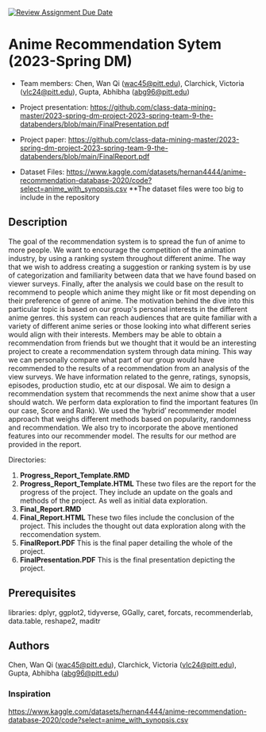 [![Review Assignment Due Date](https://classroom.github.com/assets/deadline-readme-button-24ddc0f5d75046c5622901739e7c5dd533143b0c8e959d652212380cedb1ea36.svg)](https://classroom.github.com/a/v8y7HXNs)
# Anime Recommendation Sytem (2023-Spring DM)


* Team members:  Chen, Wan Qi (wac45@pitt.edu), Clarchick, Victoria (vlc24@pitt.edu), Gupta, Abhibha (abg96@pitt.edu)

* Project presentation: https://github.com/class-data-mining-master/2023-spring-dm-project-2023-spring-team-9-the-databenders/blob/main/FinalPresentation.pdf
* Project paper: https://github.com/class-data-mining-master/2023-spring-dm-project-2023-spring-team-9-the-databenders/blob/main/FinalReport.pdf
* Dataset Files: https://www.kaggle.com/datasets/hernan4444/anime-recommendation-database-2020/code?select=anime_with_synopsis.csv
**The dataset files were too big to include in the repository


## Description
The goal of the recommendation system  is to spread the fun of anime to more people. We want to encourage the competition of the animation industry, by using a ranking system throughout different anime. The way that we wish to address creating a suggestion or ranking system is by use of categorization and familiarity between data that we have found based on viewer surveys. Finally, after the analysis we could base on the result to recommend to people which anime they might like or fit most depending on their preference of genre of anime.
The motivation behind the dive into this particular topic is based on our group's personal interests in the different anime genres. this system can reach audiences that are quite familiar with a variety of different anime series or those looking into what different series would align with their interests. Members may be able to obtain a recommendation from friends but we thought that it would be an interesting project to create a recommendation system through data mining. This way we can personally compare what part of our group would have recommended to the results of a recommendation from an analysis of the view surveys.
We have information related to the genre, ratings, synopsis, episodes, production studio, etc at our disposal. We aim to design a recommendation system that recommends the next anime show that a user should watch. We perform data exploration to find the important features (In our case, Score and Rank). We used the ‘hybrid’ recommender model approach that weighs different methods based on popularity, randomness and recommendation. We also try to incorporate the above mentioned features into our recommender model. The results for our method are provided in the report.


Directories:
1. **Progress_Report_Template.RMD**
2. **Progress_Report_Template.HTML**
These two files are the report for the progress of the project. They include an update on the goals and methods of the project. As well as initial data exploration.
3. **Final_Report.RMD**
4. **Final_Report.HTML**
These two files include the conclusion of the project. This includes the thought out data exploration along with the reccomendation system.
5. **FinalReport.PDF**
This is the final paper detailing the whole of the project.
6. **FinalPresentation.PDF**
This is the final presentation depicting the project. 

## Prerequisites
libraries: dplyr, ggplot2, tidyverse, GGally, caret, forcats, recommenderlab, data.table, reshape2, maditr

## Authors
Chen, Wan Qi (wac45@pitt.edu), Clarchick, Victoria (vlc24@pitt.edu), Gupta, Abhibha (abg96@pitt.edu)

### Inspiration
https://www.kaggle.com/datasets/hernan4444/anime-recommendation-database-2020/code?select=anime_with_synopsis.csv


